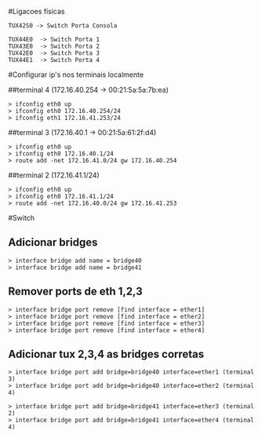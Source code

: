 #Ligacoes fisicas

```
TUX42S0 -> Switch Porta Consola

TUX44E0  -> Switch Porta 1 
TUX43E0  -> Switch Porta 2
TUX42E0  -> Switch Porta 3
TUX44E1  -> Switch Porta 4
```
#Configurar ip's nos terminais localmente

##terminal 4 (172.16.40.254 -> 00:21:5a:5a:7b:ea)
```
> ifconfig eth0 up
> ifconfig eth0 172.16.40.254/24
> ifconfig eth1 172.16.41.253/24
```
##terminal 3 (172.16.40.1 -> 00:21:5a:61:2f:d4)
```
> ifconfig eth0 up
> ifconfig eth0 172.16.40.1/24
> route add -net 172.16.41.0/24 gw 172.16.40.254
```

##terminal 2 (172.16.41.1/24)
```
> ifconfig eth0 up
> ifconfig eth0 172.16.41.1/24
> route add -net 172.16.40.0/24 gw 172.16.41.253
```

#Switch

## Adicionar bridges

```
> interface bridge add name = bridge40
> interface bridge add name = bridge41
```
## Remover ports de eth 1,2,3

```
> interface bridge port remove [find interface = ether1]
> interface bridge port remove [find interface = ether2]
> interface bridge port remove [find interface = ether3]
> interface bridge port remove [find interface = ether4]
```

## Adicionar tux 2,3,4 as bridges corretas

```
> interface bridge port add bridge=bridge40 interface=ether1 (terminal 3)
> interface bridge port add bridge=bridge40 interface=ether2 (terminal 4)

> interface bridge port add bridge=bridge41 interface=ether3 (terminal 2)
> interface bridge port add bridge=bridge41 interface=ether4 (terminal 4)
```